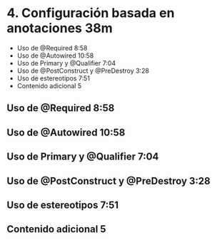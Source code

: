 # 4. Configuración basada en anotaciones 38m

* Uso de @Required 8:58 
* Uso de @Autowired 10:58 
* Uso de Primary y @Qualifier 7:04 
* Uso de @PostConstruct y @PreDestroy 3:28 
* Uso de estereotipos 7:51 
* Contenido adicional  5

## Uso de @Required 8:58 
## Uso de @Autowired 10:58 
## Uso de Primary y @Qualifier 7:04 
## Uso de @PostConstruct y @PreDestroy 3:28 
## Uso de estereotipos 7:51 
## Contenido adicional  5
